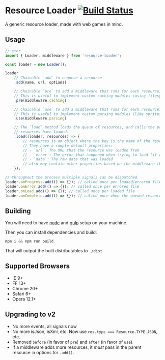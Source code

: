 # Resource Loader [![Build Status](https://travis-ci.org/englercj/resource-loader.svg?branch=master)](https://travis-ci.org/englercj/resource-loader)

A generic resource loader, made with web games in mind.

## Usage

```js
// ctor
import { Loader, middleware } from 'resource-loader';

const loader = new Loader();

loader
    // Chainable `add` to enqueue a resource
    .add(name, url, options)

    // Chainable `pre` to add a middleware that runs for each resource, *before* loading that resource.
    // This is useful to implement custom caching modules (using filesystem, indexeddb, memory, etc).
    .pre(middleware.caching)

    // Chainable `use` to add a middleware that runs for each resource, *after* loading that resource.
    // This is useful to implement custom parsing modules (like spritesheet parsers, spine parser, etc).
    .use(middleware.parsing)

    // The `load` method loads the queue of resources, and calls the passed in callback called once all
    // resources have loaded.
    .load((loader, resources) => {
        // resources is an object where the key is the name of the resource loaded and the value is the resource object.
        // They have a couple default properties:
        // - `url`: The URL that the resource was loaded from
        // - `error`: The error that happened when trying to load (if any)
        // - `data`: The raw data that was loaded
        // also may contain other properties based on the middleware that runs.
    });

// throughout the process multiple signals can be dispatched.
loader.onProgress.add(() => {}); // called once per loaded/errored file
loader.onError.add(() => {}); // called once per errored file
loader.onLoad.add(() => {}); // called once per loaded file
loader.onComplete.add(() => {}); // called once when the queued resources all load.
```

## Building

You will need to have [node][node] and [gulp][gulp] setup on your machine.

Then you can install dependencies and build:

```js
npm i && npm run build
```

That will output the built distributables to `./dist`.

[node]:       http://nodejs.org/
[gulp]:       http://gulpjs.com/

## Supported Browsers

- IE 9+
- FF 13+
- Chrome 20+
- Safari 6+
- Opera 12.1+

## Upgrading to v2

- No more events, all signals now
- No more isJson, isXml, etc. Now use `res.type === Resource.TYPE.JSON`, etc.
- Removed `before` (in favor of `pre`) and `after` (in favor of `use`).
- If a middleware adds more resources, it *must* pass in the parent resource in options for `.add()`.
